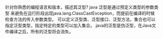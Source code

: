 针对你熟悉的编程语言和版本，描述其泛型?
java
泛型是通过预定义类型的参数类型
来避免在运行阶段出现java.lang.ClassCastException，而提前在编译的时候检查方法的传入参数类型。
可以定义泛型类、泛型接口、泛型方法，集合也可以指定泛型类型，指定特定的类型可以加入集合。
java的泛型是伪泛型，在Java文件编译之后，所有的泛型将会消失。
